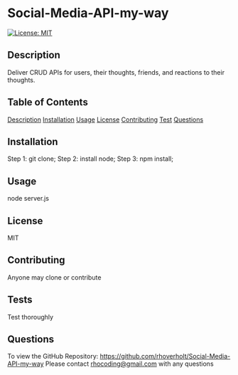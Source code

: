 # Social-Media-API-my-way

[![License: MIT](https://img.shields.io/badge/License-MIT-yellow.svg)](https://opensource.org/licenses/MIT)

## Description <a id="description"></a>

Deliver CRUD APIs for users, their thoughts, friends, and reactions to their thoughts.

## Table of Contents

[Description](#description)
[Installation](#installation)
[Usage](#usage)
[License](#license)
[Contributing](#contributing)
[Test](#tests)
[Questions](#questions)

## Installation <a id="installation"></a>

Step 1: git clone; Step 2: install node; Step 3: npm install;

## Usage <a id="usage"></a>

node server.js

## License <a id="license"></a>

MIT

## Contributing <a id="contributing"></a>

Anyone may clone or contribute

## Tests <a id="tests"></a>

Test thoroughly

## Questions <a id="questions"></a>

To view the GitHub Repository: https://github.com/rhoverholt/Social-Media-API-my-way
Please contact rhocoding@gmail.com with any questions
